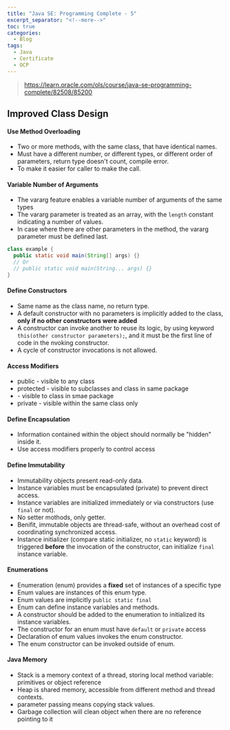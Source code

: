 ```yaml
---
title: "Java SE: Programming Complete - 5"
excerpt_separator: "<!--more-->"
toc: true
categories:
  - Blog
tags:
  - Java
  - Certificate
  - OCP
---
```


> https://learn.oracle.com/ols/course/java-se-programming-complete/82508/85200

## Improved Class Design

#### Use Method Overloading

- Two or more methods, with the same class, that have identical names.
- Must have a different number, or different types, or different order of parameters, return type doesn't count, compile error.
- To make it easier for caller to make the call.

#### Variable Number of Arguments

- The vararg feature enables a variable number of arguments of the same types
- The vararg parameter is treated as an array, with the `length` constant indicating a number of values.
- In case where there are other parameters in the method, the vararg parameter must be defined last.

```java
class example {
  public static void main(String[] args) {}
  // Or
  // public static void main(String... args) {}
}
```

#### Define Constructors

- Same name as the class name, no return type.
- A default constructor with no parameters is implicitly added to the class, **only if no other constructors were added**
- A constructor can invoke another to reuse its logic, by using keyword `this(other constructor parameters);`, and it must be the first line of code in the nvoking constructor.
- A cycle of constructor invocations is not allowed.

#### Access Modifiers

- public - visible to any class
- protected - visible to subclasses and class in same package
- <default> - visible to class in smae package
- private - visible within the same class only

#### Define Encapsulation

- Information contained within the object should normally be "hidden" inside it.
- Use access modifiers properly to control access

#### Define Immutability

- Immutability objects present read-only data.
- Instance variables must be encapsulated (private) to prevent direct access.
- Instance variables are initialized immediately or via constructors (use `final` or not).
- No setter mothods, only getter.
- Benifit, immutable objects are thread-safe, without an overhead cost of coordinating synchronized access.
- Instance initializer (compare static initializer, no `static` keyword) is triggered **before** the invocation of the constructor, can initialize `final` instance variable.

#### Enumerations

- Enumeration (enum) provides a **fixed** set of instances of a specific type
- Enum values are instances of this enum type.
- Enum values are implicitly `public static final`
- Enum can define instance variables and methods.
- A constructor should be added to the enumeration to initialized its instance variables.
- The constructor for an enum must have `default` or `private` access
- Declaration of enum values invokes the enum constructor.
- The enum constructor can be invoked outside of enum.

#### Java Memory

- Stack is a memory context of a thread, storing local method variable: primitives or object reference
- Heap is shared memory, accessible from different method and thread contexts.
- parameter passing means copying stack values.
- Garbage collection will clean object when there are no reference pointing to it
